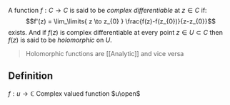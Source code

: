 A function $f: C \to C$ is said to be _complex differentiable_ at $z \in C$ if:
$$f'(z) = \lim_\limits{ z \to z_{0} } \frac{f(z)-f(z_{0})}{z-z_{0}}$$
exists. And if $f(z)$ is complex differentiable at every point $z \in U \subset C$ then $f(z)$ is said to be _holomorphic_ on $U$.

>Holomorphic functions are [[Analytic]] and vice versa

## Definition
$f:u\to\mathbb{C}$ Complex valued function
$u\open$
